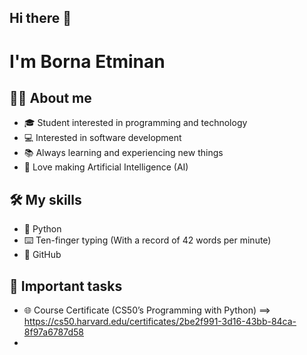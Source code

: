 ## Hi there 👋
# I'm Borna Etminan

## 🧑‍💻 About me
- 🎓 Student interested in programming and technology
- 💻 Interested in software development
- 📚 Always learning and experiencing new things
- 🤖 Love making Artificial Intelligence (AI)

## 🛠 My skills
- 🐍 Python
- ⌨️ Ten-finger typing (With a record of 42 words per minute)
- 🔧 GitHub 

## 📌 Important tasks
- 🌐 Course Certificate (CS50’s Programming with Python) ==> https://cs50.harvard.edu/certificates/2be2f991-3d16-43bb-84ca-8f97a6787d58
- 
